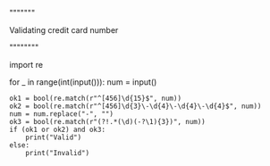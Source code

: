 """""""

Validating credit card number

""""""""

import re


for _ in range(int(input())):
    num = input()

    ok1 = bool(re.match(r"^[456]\d{15}$", num))
    ok2 = bool(re.match(r"^[456]\d{3}\-\d{4}\-\d{4}\-\d{4}$", num))
    num = num.replace("-", "")
    ok3 = bool(re.match(r"(?!.*(\d)(-?\1){3})", num))
    if (ok1 or ok2) and ok3:
        print("Valid")
    else:
        print("Invalid")
